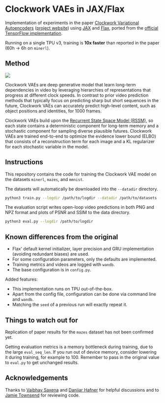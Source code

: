 # Clockwork VAEs in JAX/Flax

Implementation of experiments in the paper [Clockwork Variational Autoencoders](https://arxiv.org/pdf/2102.09532.pdf) ([project website](http://danijar.com/cwvae)) using [JAX](https://github.com/google/jax) and [Flax](https://github.com/google/flax), ported from the [official TensorFlow implementation](https://github.com/vaibhavsaxena11/cwvae).

Running on a single TPU v3, training is **10x faster** than reported in the paper (60h -> 6h on `minerl`).

## Method

<img src="https://danijar.com/asset/cwvae/header.gif">

Clockwork VAEs are deep generative model that learn long-term dependencies in video by leveraging hierarchies of representations that progress at different clock speeds. In contrast to prior video prediction methods that typically focus on predicting sharp but short sequences in the future, Clockwork VAEs can accurately predict high-level content, such as object positions and identities, for 1000 frames.

Clockwork VAEs build upon the [Recurrent State Space Model (RSSM)](https://arxiv.org/pdf/1811.04551.pdf), so each state contains a deterministic component for long-term memory and a stochastic component for sampling diverse plausible futures. Clockwork VAEs are trained end-to-end to optimize the evidence lower bound (ELBO) that consists of a reconstruction term for each image and a KL regularizer for each stochastic variable in the model.

## Instructions

This repository contains the code for training the Clockwork VAE model on the datasets `minerl`, `mazes`, and `mmnist`.

The datasets will automatically be downloaded into the `--datadir` directory.

```sh
python3 train.py --logdir /path/to/logdir --datadir /path/to/datasets --config configs/<dataset>.yml 
```

The evaluation script writes open-loop video predictions in both PNG and NPZ format and plots of PSNR and SSIM to the data directory.

```sh
python3 eval.py --logdir /path/to/logdir
```

## Known differences from the original

- Flax' default kernel initializer, layer precision and GRU implementation (avoiding redundant biases) are used.
- For some configuration parameters, only the defaults are implemented.
- Training metrics and videos are logged with `wandb`.
- The base configuration is in `config.py`.

Added features:

- This implementation runs on TPU out-of-the-box.
- Apart from the config file, configuration can be done via command line and `wandb`.
- Matching the `seed` of a previous run will exactly repeat it.

## Things to watch out for

Replication of paper results for the `mazes` dataset has not been confirmed yet.

Getting evaluation metrics is a memory bottleneck during training, due to the large `eval_seq_len`. 
If you run out of device memory, consider lowering it during training, for example to 100. 
Remember to pass in the original value to `eval.py` to get unchanged results.

## Acknowledgements

Thanks to [Vaibhav Saxena](https://github.com/vaibhavsaxena11) and [Danijar Hafner](https://danijar.com) for helpful discussions and to [Jamie Townsend](https://github.com/j-towns) for reviewing code.